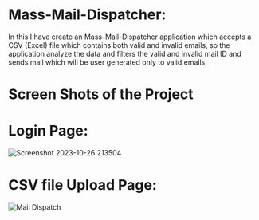 # Mass-Mail-Dispatcher:

In this I have create an Mass-Mail-Dispatcher application which accepts a CSV (Excel) file which contains both valid and invalid emails, so the application analyze the data and filters the valid and invalid mail ID and sends mail which will be user generated only to valid emails.

 # Screen Shots of the Project
# Login Page:

![Screenshot 2023-10-26 213504](https://github.com/HarishKalliyan/Chrome-Extention/assets/90775945/6a7df11a-8021-4222-9420-91d63fd26fb6)

# CSV file Upload Page:

![Mail Dispatch](https://github.com/HarishKalliyan/Chrome-Extention/assets/90775945/f08de562-ddac-48c7-9f72-2505a6dfa366)

